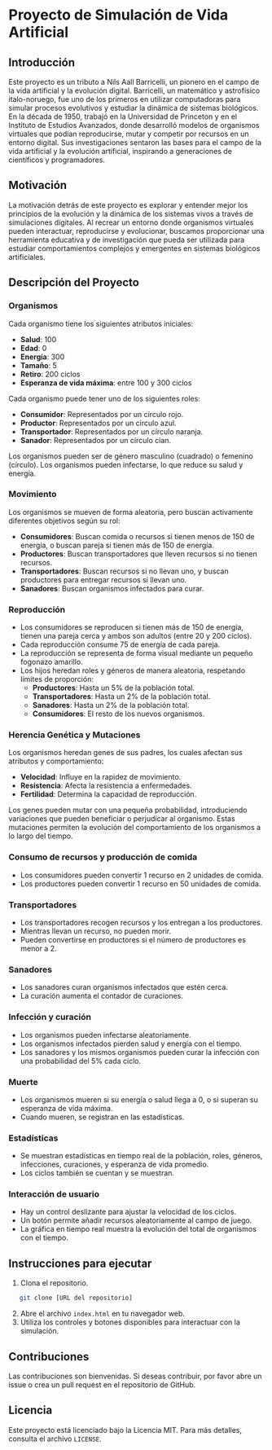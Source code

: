 
# Proyecto de Simulación de Vida Artificial

## Introducción

Este proyecto es un tributo a Nils Aall Barricelli, un pionero en el campo de la vida artificial y la evolución digital. Barricelli, un matemático y astrofísico italo-noruego, fue uno de los primeros en utilizar computadoras para simular procesos evolutivos y estudiar la dinámica de sistemas biológicos. En la década de 1950, trabajó en la Universidad de Princeton y en el Instituto de Estudios Avanzados, donde desarrolló modelos de organismos virtuales que podían reproducirse, mutar y competir por recursos en un entorno digital. Sus investigaciones sentaron las bases para el campo de la vida artificial y la evolución artificial, inspirando a generaciones de científicos y programadores.

## Motivación

La motivación detrás de este proyecto es explorar y entender mejor los principios de la evolución y la dinámica de los sistemas vivos a través de simulaciones digitales. Al recrear un entorno donde organismos virtuales pueden interactuar, reproducirse y evolucionar, buscamos proporcionar una herramienta educativa y de investigación que pueda ser utilizada para estudiar comportamientos complejos y emergentes en sistemas biológicos artificiales.

## Descripción del Proyecto

### Organismos

Cada organismo tiene los siguientes atributos iniciales:
- **Salud**: 100
- **Edad**: 0
- **Energía**: 300
- **Tamaño**: 5
- **Retiro**: 200 ciclos
- **Esperanza de vida máxima**: entre 100 y 300 ciclos

Cada organismo puede tener uno de los siguientes roles:
- **Consumidor**: Representados por un círculo rojo.
- **Productor**: Representados por un círculo azul.
- **Transportador**: Representados por un círculo naranja.
- **Sanador**: Representados por un círculo cian.

Los organismos pueden ser de género masculino (cuadrado) o femenino (círculo).
Los organismos pueden infectarse, lo que reduce su salud y energía.

### Movimiento

Los organismos se mueven de forma aleatoria, pero buscan activamente diferentes objetivos según su rol:
- **Consumidores**: Buscan comida o recursos si tienen menos de 150 de energía, o buscan pareja si tienen más de 150 de energía.
- **Productores**: Buscan transportadores que lleven recursos si no tienen recursos.
- **Transportadores**: Buscan recursos si no llevan uno, y buscan productores para entregar recursos si llevan uno.
- **Sanadores**: Buscan organismos infectados para curar.

### Reproducción

- Los consumidores se reproducen si tienen más de 150 de energía, tienen una pareja cerca y ambos son adultos (entre 20 y 200 ciclos).
- Cada reproducción consume 75 de energía de cada pareja.
- La reproducción se representa de forma visual mediante un pequeño fogonazo amarillo.
- Los hijos heredan roles y géneros de manera aleatoria, respetando límites de proporción:
  - **Productores**: Hasta un 5% de la población total.
  - **Transportadores**: Hasta un 2% de la población total.
  - **Sanadores**: Hasta un 2% de la población total.
  - **Consumidores**: El resto de los nuevos organismos.

### Herencia Genética y Mutaciones

Los organismos heredan genes de sus padres, los cuales afectan sus atributos y comportamiento:
- **Velocidad**: Influye en la rapidez de movimiento.
- **Resistencia**: Afecta la resistencia a enfermedades.
- **Fertilidad**: Determina la capacidad de reproducción.

Los genes pueden mutar con una pequeña probabilidad, introduciendo variaciones que pueden beneficiar o perjudicar al organismo. Estas mutaciones permiten la evolución del comportamiento de los organismos a lo largo del tiempo.

### Consumo de recursos y producción de comida

- Los consumidores pueden convertir 1 recurso en 2 unidades de comida.
- Los productores pueden convertir 1 recurso en 50 unidades de comida.

### Transportadores

- Los transportadores recogen recursos y los entregan a los productores.
- Mientras llevan un recurso, no pueden morir.
- Pueden convertirse en productores si el número de productores es menor a 2.

### Sanadores

- Los sanadores curan organismos infectados que estén cerca.
- La curación aumenta el contador de curaciones.

### Infección y curación

- Los organismos pueden infectarse aleatoriamente.
- Los organismos infectados pierden salud y energía con el tiempo.
- Los sanadores y los mismos organismos pueden curar la infección con una probabilidad del 5% cada ciclo.

### Muerte

- Los organismos mueren si su energía o salud llega a 0, o si superan su esperanza de vida máxima.
- Cuando mueren, se registran en las estadísticas.

### Estadísticas

- Se muestran estadísticas en tiempo real de la población, roles, géneros, infecciones, curaciones, y esperanza de vida promedio.
- Los ciclos también se cuentan y se muestran.

### Interacción de usuario

- Hay un control deslizante para ajustar la velocidad de los ciclos.
- Un botón permite añadir recursos aleatoriamente al campo de juego.
- La gráfica en tiempo real muestra la evolución del total de organismos con el tiempo.

## Instrucciones para ejecutar

1. Clona el repositorio.
```bash
   git clone [URL del repositorio]
``` 
2. Abre el archivo `index.html` en tu navegador web.
3. Utiliza los controles y botones disponibles para interactuar con la simulación.

## Contribuciones

Las contribuciones son bienvenidas. Si deseas contribuir, por favor abre un issue o crea un pull request en el repositorio de GitHub.

## Licencia

Este proyecto está licenciado bajo la Licencia MIT. Para más detalles, consulta el archivo `LICENSE`.
